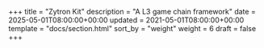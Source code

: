 +++
title = "Zytron Kit"
description = "A L3 game chain framework"
date = 2025-05-01T08:00:00+00:00
updated = 2021-05-01T08:00:00+00:00
template = "docs/section.html"
sort_by = "weight"
weight = 6
draft = false
+++
